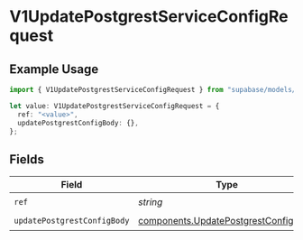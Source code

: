 # V1UpdatePostgrestServiceConfigRequest

## Example Usage

```typescript
import { V1UpdatePostgrestServiceConfigRequest } from "supabase/models/operations";

let value: V1UpdatePostgrestServiceConfigRequest = {
  ref: "<value>",
  updatePostgrestConfigBody: {},
};
```

## Fields

| Field                                                                                        | Type                                                                                         | Required                                                                                     | Description                                                                                  |
| -------------------------------------------------------------------------------------------- | -------------------------------------------------------------------------------------------- | -------------------------------------------------------------------------------------------- | -------------------------------------------------------------------------------------------- |
| `ref`                                                                                        | *string*                                                                                     | :heavy_check_mark:                                                                           | Project ref                                                                                  |
| `updatePostgrestConfigBody`                                                                  | [components.UpdatePostgrestConfigBody](../../models/components/updatepostgrestconfigbody.md) | :heavy_check_mark:                                                                           | N/A                                                                                          |